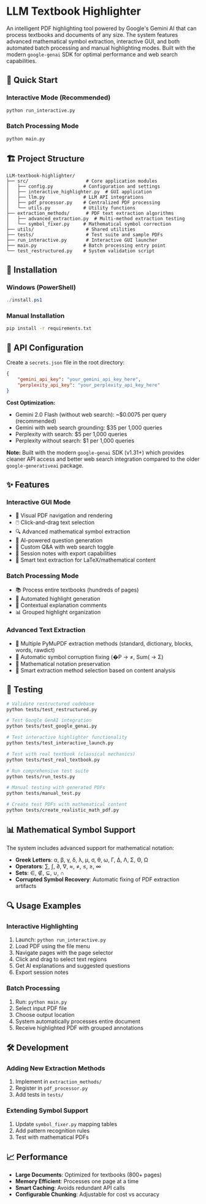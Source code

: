 # LLM Textbook Highlighter

An intelligent PDF highlighting tool powered by Google's Gemini AI that can process textbooks and documents of any size. The system features advanced mathematical symbol extraction, interactive GUI, and both automated batch processing and manual highlighting modes. Built with the modern `google-genai` SDK for optimal performance and web search capabilities.

## 🚀 Quick Start

### Interactive Mode (Recommended)
```bash
python run_interactive.py
```

### Batch Processing Mode  
```bash
python main.py
```

## 🏗️ Project Structure

```
LLM-textbook-highlighter/
├── src/                     # Core application modules
│   ├── config.py           # Configuration and settings
│   ├── interactive_highlighter.py  # GUI application
│   ├── llm.py              # LLM API integrations  
│   ├── pdf_processor.py    # Centralized PDF processing
│   └── utils.py            # Utility functions
├── extraction_methods/      # PDF text extraction algorithms
│   ├── advanced_extraction.py  # Multi-method extraction testing
│   └── symbol_fixer.py     # Mathematical symbol correction
├── utils/                   # Shared utilities
├── tests/                   # Test suite and sample PDFs
├── run_interactive.py       # Interactive GUI launcher
├── main.py                 # Batch processing entry point
└── test_restructured.py    # System validation script
```

## 🔧 Installation

### Windows (PowerShell)
```powershell
./install.ps1
```

### Manual Installation
```bash
pip install -r requirements.txt
```

## 🔑 API Configuration

Create a `secrets.json` file in the root directory:

```json
{
    "gemini_api_key": "your_gemini_api_key_here",
    "perplexity_api_key": "your_perplexity_api_key_here"
}
```

**Cost Optimization:**
- Gemini 2.0 Flash (without web search): ~$0.0075 per query (recommended)
- Gemini with web search grounding: $35 per 1,000 queries  
- Perplexity with search: $5 per 1,000 queries
- Perplexity without search: $1 per 1,000 queries

**Note:** Built with the modern `google-genai` SDK (v1.31+) which provides cleaner API access and better web search integration compared to the older `google-generativeai` package.

## ✨ Features

### Interactive GUI Mode
- 📖 Visual PDF navigation and rendering  
- 🖱️ Click-and-drag text selection
- 🔍 Advanced mathematical symbol extraction
- 🤖 AI-powered question generation
- 💬 Custom Q&A with web search toggle
- 📝 Session notes with export capabilities
- 🧮 Smart text extraction for LaTeX/mathematical content

### Batch Processing Mode  
- 📚 Process entire textbooks (hundreds of pages)
- 🎯 Automated highlight generation
- 💬 Contextual explanation comments
- 📊 Grouped highlight organization

### Advanced Text Extraction
- 🔬 Multiple PyMuPDF extraction methods (standard, dictionary, blocks, words, rawdict)
- 🔧 Automatic symbol corruption fixing (�P → ≠, Sum( → Σ)
- 📐 Mathematical notation preservation
- 🎯 Smart extraction method selection based on content analysis

## 🧪 Testing

```bash
# Validate restructured codebase
python tests/test_restructured.py

# Test Google GenAI integration
python tests/test_google_genai.py

# Test interactive highlighter functionality
python tests/test_interactive_launch.py

# Test with real textbook (classical mechanics)
python tests/test_real_textbook.py

# Run comprehensive test suite
python tests/run_tests.py

# Manual testing with generated PDFs
python tests/manual_test.py

# Create test PDFs with mathematical content
python tests/create_realistic_math_pdf.py
```

## 📊 Mathematical Symbol Support

The system includes advanced support for mathematical notation:

- **Greek Letters**: α, β, γ, δ, λ, μ, σ, θ, ω, Γ, Δ, Λ, Σ, Θ, Ω
- **Operators**: ∑, ∫, ∂, ∇, ≈, ≠, ≤, ≥, ∞
- **Sets**: ∈, ∉, ⊆, ∪, ∩
- **Corrupted Symbol Recovery**: Automatic fixing of PDF extraction artifacts

## 🔍 Usage Examples

### Interactive Highlighting
1. Launch: `python run_interactive.py`
2. Load PDF using the file menu
3. Navigate pages with the page selector
4. Click and drag to select text regions
5. Get AI explanations and suggested questions
6. Export session notes

### Batch Processing
1. Run: `python main.py`
2. Select input PDF file
3. Choose output location
4. System automatically processes entire document
5. Receive highlighted PDF with grouped annotations

## 🛠️ Development

### Adding New Extraction Methods
1. Implement in `extraction_methods/`
2. Register in `pdf_processor.py`
3. Add tests in `tests/`

### Extending Symbol Support
1. Update `symbol_fixer.py` mapping tables
2. Add pattern recognition rules
3. Test with mathematical PDFs

## 📈 Performance

- **Large Documents**: Optimized for textbooks (800+ pages)
- **Memory Efficient**: Processes one page at a time
- **Smart Caching**: Avoids redundant API calls
- **Configurable Chunking**: Adjustable for cost vs accuracy  


